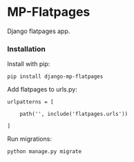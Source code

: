 # MP-Flatpages

Django flatpages app.

### Installation

Install with pip:

```
pip install django-mp-flatpages
```

Add flatpages to urls.py:

```
urlpatterns = [

    path('', include('flatpages.urls'))
    
]
```

Run migrations:
```
python manage.py migrate
```
